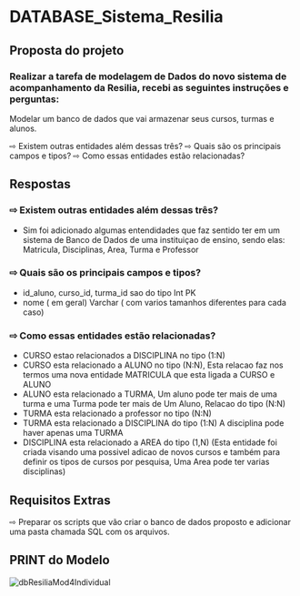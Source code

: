 # DATABASE_Sistema_Resilia

## Proposta do projeto

### Realizar a tarefa de modelagem de Dados do novo sistema de acompanhamento da Resilia, recebi as seguintes instruções e perguntas:

Modelar um banco de dados que vai armazenar seus cursos, turmas e alunos.

⇨ Existem outras entidades além dessas três?
⇨ Quais são os principais campos e tipos?
⇨ Como essas entidades estão relacionadas?

## Respostas

### ⇨ Existem outras entidades além dessas três?

* Sim foi adicionado algumas entendidades que faz sentido ter em um sistema de Banco de Dados de uma instituiçao de ensino, sendo elas: 
Matricula, Disciplinas, Area, Turma e Professor

### ⇨ Quais são os principais campos e tipos?

* id_aluno, curso_id, turma_id sao do tipo Int PK
* nome ( em geral) Varchar ( com varios tamanhos diferentes para cada caso)


### ⇨ Como essas entidades estão relacionadas?

* CURSO estao relacionados a DISCIPLINA no tipo (1:N)
* CURSO esta relacionado a ALUNO no tipo (N:N), Esta relacao faz nos termos uma nova entidade MATRICULA que esta ligada a CURSO e ALUNO
* ALUNO esta relacionado a TURMA, Um aluno pode ter mais de uma turma e uma Turma pode ter mais de Um Aluno, Relacao do tipo (N:N)
* TURMA esta relacionado a professor no tipo (N:N) 
* TURMA esta relacionado a DISCIPLINA do tipo (1:N) A disciplina pode haver apenas uma TURMA
* DISCIPLINA esta relacionado a AREA do tipo (1,N) (Esta entidade foi criada visando uma possivel adicao de novos cursos e também para definir os tipos de cursos por pesquisa, Uma Area pode ter varias disciplinas)


## Requisitos Extras
⇨ Preparar os scripts que vão criar o banco de dados proposto e adicionar uma pasta chamada SQL com os arquivos.

## PRINT do Modelo
![dbResiliaMod4Individual](https://user-images.githubusercontent.com/87791042/212783716-02330741-ecd5-4bc1-8805-623475cd365b.png)
 
